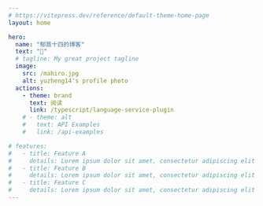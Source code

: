 ```yaml
---
# https://vitepress.dev/reference/default-theme-home-page
layout: home

hero:
  name: "郁蒸十四的博客"
  text: "🤩"
  # tagline: My great project tagline
  image:
    src: /mahiro.jpg
    alt: yuzheng14's profile photo
  actions:
    - theme: brand
      text: 阅读
      link: /typescript/language-service-plugin
    # - theme: alt
    #   text: API Examples
    #   link: /api-examples

# features:
#   - title: Feature A
#     details: Lorem ipsum dolor sit amet, consectetur adipiscing elit
#   - title: Feature B
#     details: Lorem ipsum dolor sit amet, consectetur adipiscing elit
#   - title: Feature C
#     details: Lorem ipsum dolor sit amet, consectetur adipiscing elit
---
```


